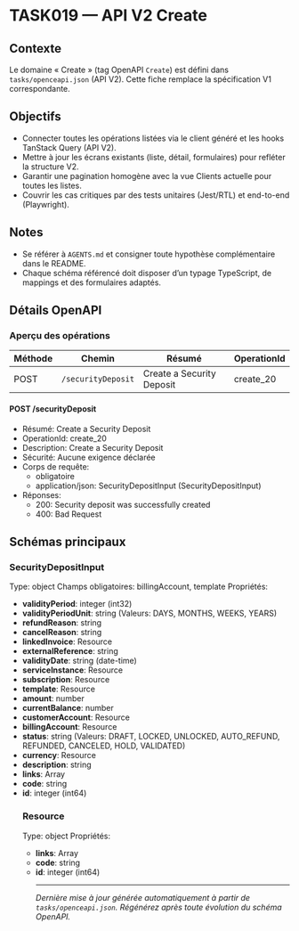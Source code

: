 # TASK019 — API V2 Create

## Contexte
Le domaine « Create » (tag OpenAPI `Create`) est défini dans `tasks/openceapi.json` (API V2). Cette fiche remplace la spécification V1 correspondante.

## Objectifs
- Connecter toutes les opérations listées via le client généré et les hooks TanStack Query (API V2).
- Mettre à jour les écrans existants (liste, détail, formulaires) pour refléter la structure V2.
- Garantir une pagination homogène avec la vue Clients actuelle pour toutes les listes.
- Couvrir les cas critiques par des tests unitaires (Jest/RTL) et end-to-end (Playwright).

## Notes
- Se référer à `AGENTS.md` et consigner toute hypothèse complémentaire dans le README.
- Chaque schéma référencé doit disposer d’un typage TypeScript, de mappings et des formulaires adaptés.

## Détails OpenAPI

### Aperçu des opérations

| Méthode | Chemin | Résumé | OperationId |
| --- | --- | --- | --- |
| POST | `/securityDeposit` | Create a Security Deposit | create_20 |

#### POST /securityDeposit

- Résumé: Create a Security Deposit
- OperationId: create_20
- Description: Create a Security Deposit
- Sécurité: Aucune exigence déclarée
- Corps de requête:
  - obligatoire
  - application/json: SecurityDepositInput (SecurityDepositInput)
- Réponses:
  - 200: Security deposit was successfully created
  - 400: Bad Request

## Schémas principaux

### SecurityDepositInput
Type: object
Champs obligatoires: billingAccount, template
Propriétés:
- **validityPeriod**: integer (int32)
- **validityPeriodUnit**: string (Valeurs: DAYS, MONTHS, WEEKS, YEARS)
- **refundReason**: string
- **cancelReason**: string
- **linkedInvoice**: Resource
- **externalReference**: string
- **validityDate**: string (date-time)
- **serviceInstance**: Resource
- **subscription**: Resource
- **template**: Resource
- **amount**: number
- **currentBalance**: number
- **customerAccount**: Resource
- **billingAccount**: Resource
- **status**: string (Valeurs: DRAFT, LOCKED, UNLOCKED, AUTO_REFUND, REFUNDED, CANCELED, HOLD, VALIDATED)
- **currency**: Resource
- **description**: string
- **links**: Array<object>
- **code**: string
- **id**: integer (int64)

### Resource
Type: object
Propriétés:
- **links**: Array<object>
- **code**: string
- **id**: integer (int64)

---

_Dernière mise à jour générée automatiquement à partir de `tasks/openceapi.json`. Régénérez après toute évolution du schéma OpenAPI._

